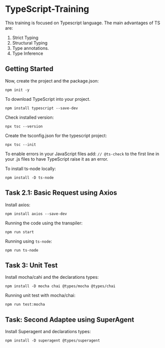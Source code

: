 # TypeScript-Training

This training is focused on Typescript language. The main advantages of TS are:

1. Strict Typing
2. Structural Typing
3. Type annotations.
4. Type Inference

## Getting Started

Now, create the project and the package.json:

`npm init -y`

To download TypeScript into your project.

`npm install typescript --save-dev`

Check installed version:

`npx tsc --version`

Create the tsconfig.json for the typescript project:

`npx tsc --init`

To enable errors in your JavaScript files add: `// @ts-check` to the first line in your .js files to have TypeScript raise it as an error.

To install ts-node locally:

`npm install -D ts-node`

## Task 2.1: Basic Request using Axios

Install axios:

`npm install axios --save-dev`

Running the code using the transpiler:

`npm run start`

Running using `ts-node`:

`npm run ts-node`

## Task 3: Unit Test

Install mocha/cahi and the declarations types:

`npm install -D mocha chai @types/mocha @types/chai`

Running unit test with mocha/chai:

`npm run test:mocha`

## Task: Second Adaptee using SuperAgent

Install Superagent and declarations types:

`npm install -D superagent @types/superagent`

